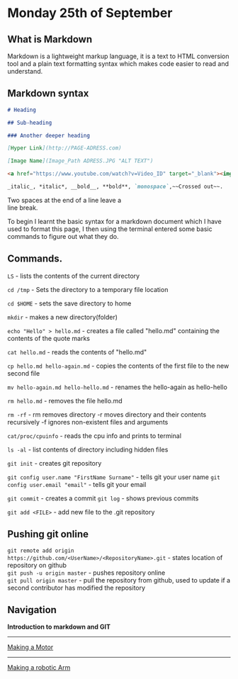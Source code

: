# Monday 25th of September  
## What is Markdown  
Markdown is a lightweight markup language, it is a text to HTML conversion tool and a plain text formatting syntax which makes code easier to read and understand.

## Markdown syntax

```md
# Heading

## Sub-heading

### Another deeper heading

[Hyper Link](http://PAGE-ADRESS.com)

[Image Name](Image_Path ADRESS.JPG "ALT TEXT")

<a href="https://www.youtube.com/watch?v=Video_ID" target="_blank"><img src="http://img.youtube.com/vi/Video_ID/0.jpg" alt="ALT TEXT" width="640" height="360" border="0" /></a>

_italic_, *italic*, __bold__, **bold**, `monospace`,~~Crossed out~~.
```
Two spaces at the end of a line leave a  
line break.

To begin I learnt the basic syntax for a markdown document which I have used to format this page, I then using the terminal entered some basic commands to figure out what they do. 
 
## Commands.  
`LS` - lists the contents of the current directory

`cd /tmp` - Sets the directory to a temporary file location

`cd $HOME` - sets the save directory to home

`mkdir` - makes a new directory(folder)

`echo "Hello" > hello.md` - creates a file called "hello.md" containing the contents of the quote marks

`cat hello.md` - reads the contents of "hello.md"

`cp hello.md hello-again.md` - copies the contents of the first file to the new second file

`mv hello-again.md hello-hello.md` - renames the hello-again as hello-hello

`rm hello.md` - removes the file hello.md

`rm -rf` - rm removes directory -r moves directory and their contents recursively -f ignores non-existent files and arguments

`cat/proc/cpuinfo` - reads the cpu info and prints to terminal

`ls -al` - list contents of directory including hidden files

`git init` - creates git repository

`git config user.name "FirstName Surname"` - tells git your user name
`git config user.email "email"` - tells git your email

`git commit` - creates a commit
`git log` - shows previous commits

`git add <FILE>` - add new file to the .git repository

## Pushing git online
`git remote add origin https://github.com/<UserName>/<RepositoryName>.git` - states location of repository on github  
`git push -u origin master` - pushes repository online  
`git pull origin master` - pull the repository from github, used to update if a second contributor has modified the repository

## Navigation
__Introduction to markdown and GIT__
***
[Making a Motor](https://github.com/AandJ/ROCO222/blob/master/journal-2.md)
***
[Making a robotic Arm](https://github.com/AandJ/ROCO222/blob/master/journal-3.md)

